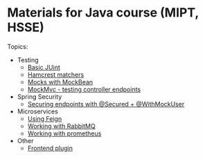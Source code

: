 # Materials for Java course (MIPT, HSSE)

Topics:
          
* Testing
  * [Basic JUint](./jpa-demo/src/test/java/ru/mipt/hsse/course1/jpa/service/OrdersServiceTest.java)
  * [Hamcrest matchers](./jpa-demo/src/test/java/ru/mipt/hsse/course1/jpa/service/OrdersServicePaginationHamcrestTest.java)
  * [Mocks with MockBean](./jpa-demo/src/test/java/ru/mipt/hsse/course1/jpa/service/ItemsManagerTest.java) 
  * [MockMvc - testing controller endpoints](./jpa-demo/src/test/java/ru/mipt/hsse/course1/jpa/controller/DemoControllerIT.java)
* Spring Security
  * [Securing endpoints with @Secured + @WithMockUser](./spring-security/)
* Microservices
  * [Using Feign](./feign-demo) 
  * [Working with RabbitMQ](./rabbitmq)
  * [Working with prometheus](./rabbitmq)
* Other
  * [Frontend plugin](./frontend)
